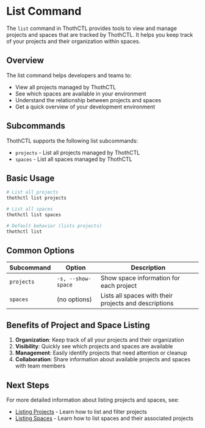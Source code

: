 # List Command

The `list` command in ThothCTL provides tools to view and manage projects and spaces that are tracked by ThothCTL. It helps you keep track of your projects and their organization within spaces.

## Overview

The list command helps developers and teams to:

- View all projects managed by ThothCTL
- See which spaces are available in your environment
- Understand the relationship between projects and spaces
- Get a quick overview of your development environment

## Subcommands

ThothCTL supports the following list subcommands:

- `projects` - List all projects managed by ThothCTL
- `spaces` - List all spaces managed by ThothCTL

## Basic Usage

```bash
# List all projects
thothctl list projects

# List all spaces
thothctl list spaces

# Default behavior (lists projects)
thothctl list
```

## Common Options

| Subcommand | Option | Description |
|------------|--------|-------------|
| `projects` | `-s, --show-space` | Show space information for each project |
| `spaces`   | (no options) | Lists all spaces with their projects and descriptions |

## Benefits of Project and Space Listing

1. **Organization**: Keep track of all your projects and their organization
2. **Visibility**: Quickly see which projects and spaces are available
3. **Management**: Easily identify projects that need attention or cleanup
4. **Collaboration**: Share information about available projects and spaces with team members

## Next Steps

For more detailed information about listing projects and spaces, see:

- [Listing Projects](list_projects.md) - Learn how to list and filter projects
- [Listing Spaces](list_spaces.md) - Learn how to list spaces and their associated projects
